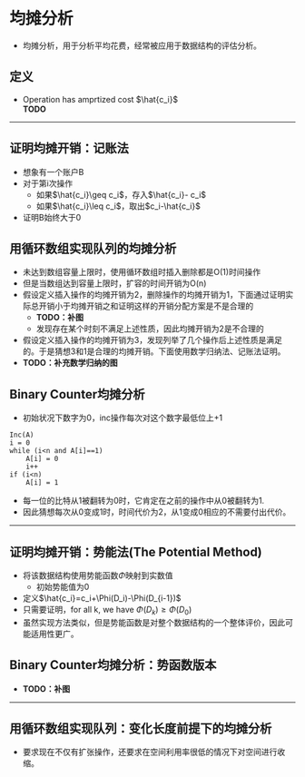 # 均摊分析
+ 均摊分析，用于分析平均花费，经常被应用于数据结构的评估分析。

## 定义
+ Operation has amprtized cost $\hat{c_i}$  
**TODO**
---
## 证明均摊开销：记账法
+ 想象有一个账户B
+ 对于第i次操作
  + 如果$\hat{c_i}\geq c_i$，存入$\hat{c_i}- c_i$
  + 如果$\hat{c_i}\leq c_i$，取出$c_i-\hat{c_i}$
+ 证明B始终大于0

## 用循环数组实现队列的均摊分析
+ 未达到数组容量上限时，使用循环数组时插入删除都是O(1)时间操作
+ 但是当数组达到容量上限时，扩容的时间开销为O(n)
+ 假设定义插入操作的均摊开销为2，删除操作的均摊开销为1，下面通过证明实际总开销小于均摊开销之和证明这样的开销分配方案是不是合理的
  + **TODO：补图**
  + 发现存在某个时刻不满足上述性质，因此均摊开销为2是不合理的
+ 假设定义插入操作的均摊开销为3，发现列举了几个操作后上述性质是满足的。于是猜想3和1是合理的均摊开销。下面使用数学归纳法、记账法证明。
+ **TODO：补充数学归纳的图**

## Binary Counter均摊分析
+ 初始状况下数字为0，inc操作每次对这个数字最低位上+1
```
Inc(A)
i = 0
while (i<n and A[i]==1)
    A[i] = 0
    i++
if (i<n)
    A[i] = 1
```
+ 每一位的比特从1被翻转为0时，它肯定在之前的操作中从0被翻转为1.
+ 因此猜想每次从0变成1时，时间代价为2，从1变成0相应的不需要付出代价。


---
## 证明均摊开销：势能法(The Potential Method)
+ 将该数据结构使用势能函数$\Phi$映射到实数值
  + 初始势能值为0
+ 定义$\hat{c_i}=c_i+\Phi(D_i)-\Phi(D_{i-1})$
+ 只需要证明，for all k, we have $\Phi(D_k)\geq\Phi(D_0)$
+ 虽然实现方法类似，但是势能函数是对整个数据结构的一个整体评价，因此可能适用性更广。

## Binary Counter均摊分析：势函数版本
+ **TODO：补图**

---
## 用循环数组实现队列：变化长度前提下的均摊分析
+ 要求现在不仅有扩张操作，还要求在空间利用率很低的情况下对空间进行收缩。